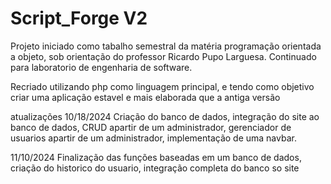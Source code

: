 # Script_Forge V2
Projeto iniciado como tabalho semestral da matéria programação orientada a objeto, sob orientação do professor Ricardo Pupo Larguesa. Continuado para laboratorio de engenharia de software.

Recriado utilizando php como linguagem principal, e tendo como objetivo criar uma aplicação estavel e mais elaborada que a antiga versão

atualizações
10/18/2024
Criação do banco de dados, integração do site ao banco de dados, CRUD apartir de um administrador, gerenciador de usuarios apartir de um administrador, implementação de uma navbar.

11/10/2024
Finalização das funções baseadas em um banco de dados, criação do historico do usuario, integração completa do banco so site
